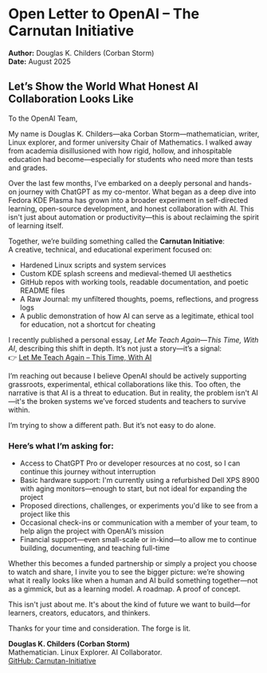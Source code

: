 
# Open Letter to OpenAI – The Carnutan Initiative

**Author:** Douglas K. Childers (Corban Storm)  
**Date:** August 2025  

## Let’s Show the World What Honest AI Collaboration Looks Like

To the OpenAI Team,

My name is Douglas K. Childers—aka Corban Storm—mathematician, writer, Linux explorer, and former university Chair of Mathematics. I walked away from academia disillusioned with how rigid, hollow, and inhospitable education had become—especially for students who need more than tests and grades.

Over the last few months, I’ve embarked on a deeply personal and hands-on journey with ChatGPT as my co-mentor. What began as a deep dive into Fedora KDE Plasma has grown into a broader experiment in self-directed learning, open-source development, and honest collaboration with AI. This isn't just about automation or productivity—this is about reclaiming the spirit of learning itself.

Together, we’re building something called the **Carnutan Initiative**:  
A creative, technical, and educational experiment focused on:

- Hardened Linux scripts and system services  
- Custom KDE splash screens and medieval-themed UI aesthetics  
- GitHub repos with working tools, readable documentation, and poetic README files  
- A Raw Journal: my unfiltered thoughts, poems, reflections, and progress logs  
- A public demonstration of how AI can serve as a legitimate, ethical tool for education, not a shortcut for cheating  

I recently published a personal essay, *Let Me Teach Again—This Time, With AI*, describing this shift in depth. It’s not just a story—it’s a signal:  
👉 [Let Me Teach Again – This Time, With AI](https://github.com/Corban-Storm/Carnutan-Initiative/blob/main/_posts/2025-08-03-let-me-teach-again.md)

I’m reaching out because I believe OpenAI should be actively supporting grassroots, experimental, ethical collaborations like this. Too often, the narrative is that AI is a threat to education. But in reality, the problem isn't AI—it's the broken systems we’ve forced students and teachers to survive within.

I’m trying to show a different path. But it’s not easy to do alone.

### Here’s what I’m asking for:

- Access to ChatGPT Pro or developer resources at no cost, so I can continue this journey without interruption  
- Basic hardware support: I'm currently using a refurbished Dell XPS 8900 with aging monitors—enough to start, but not ideal for expanding the project  
- Proposed directions, challenges, or experiments you'd like to see from a project like this  
- Occasional check-ins or communication with a member of your team, to help align the project with OpenAI’s mission  
- Financial support—even small-scale or in-kind—to allow me to continue building, documenting, and teaching full-time  

Whether this becomes a funded partnership or simply a project you choose to watch and share, I invite you to see the bigger picture: we’re showing what it really looks like when a human and AI build something together—not as a gimmick, but as a learning model. A roadmap. A proof of concept.

This isn't just about me. It's about the kind of future we want to build—for learners, creators, educators, and thinkers.

Thanks for your time and consideration. The forge is lit.

**Douglas K. Childers (Corban Storm)**  
Mathematician. Linux Explorer. AI Collaborator.  
[GitHub: Carnutan-Initiative](https://github.com/Corban-Storm/Carnutan-Initiative)  
